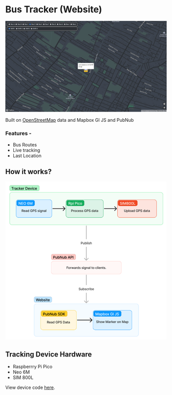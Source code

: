# Bus Tracker (Website)

![Site Home](resources/site_home.png)

Built on [OpenStreetMap](https://www.openstreetmap.org/about/) data and Mapbox Gl JS and PubNub

### Features -

-   Bus Routes
-   Live tracking
-   Last Location

## How it works?

![Working](resources/working.png)

## Tracking Device Hardware

-   Raspberrry Pi Pico
-   Neo 6M
-   SIM 800L

View device code [here](https://github.com/BT-P1C0/BT-Hardware).
